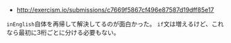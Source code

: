 - <http://exercism.io/submissions/c7669f5867cf496e87587d19dff85e17>

`inEnglish`自体を再帰して解決してるのが面白かった。
`if`文は増えるけど、これなら最初に3桁ごとに分ける必要もない。

